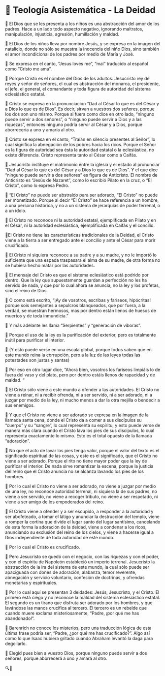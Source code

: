 # 📌 Teología Asistemática - La Deidad

🔹 El Dios que se les presenta a los niños es una abstracción del amor de los padres. Hace a un lado todo aspecto negativo, ignorando maltratos, manipulación, injusticia, agresión, humillación y maldad. 

🔹 El Dios de los niños lleva por nombre Jesús, y se expresa en la imagen del natalicio, donde no sólo se muestra la inocencia del niño Dios, sino también el amor incondicional de los padres por medio de María y José. 

🔹 Se expresa en el canto, “Jesus loves me”, “mal” traducido al español como “Cristo me ama”.

🔹 Porque Cristo es el nombre del Dios de los adultos. Jesucristo rey de reyes y señor de señores, el cual es abstracción del monarca, el presidente, el jefe, el general, el comandante y toda figura de autoridad del sistema eclesiástico estatal. 

🔹 Cristo se expresa en la pronunciación “Dad al César lo que es del César y a Dios lo que es de Dios”. Es decir, sirvan a vuestros dos señores, porque los dos son uno mismo. Porque si fuera como dice en otro lado, “ninguno puede servir a dos señores”, o “ninguno puede servir a Dios y a las riquezas”, entonces ninguno podría servir al César y a Dios, porque aborrecería a uno y amaría al otro.

🔹 Cristo se expresa en el canto, “Traían en silencio presentes al Señor”, lo cual significa la abnegación de los pobres hacia los ricos. Porque el Señor es la figura de autoridad sea ésta la autoridad estatal o la eclesiástica, no existe diferencia. Cristo representa tanto al César como a Caifás.

🔹 Jesucristo instituye el matrimonio entre la iglesia y el estado al pronunciar “Dad al César lo que es del César y a Dios lo que es de Dios”. Y el que dice “ninguno puede servir a dos señores” es figura de Anticristo. El nombre de Anticristo es “Jesús de Nazaret”, como lo escribió Pilato en la cruz, o “El Cristo”, como lo expresa Pedro.

🔹 “El Cristo” no puede ser abstraído para ser adorado, “El Cristo” no puede ser monetizado. Porque al decir “El Cristo” se hace referencia a un hombre, a una persona histórica, y no a un sistema de jerarquías de poder terrenal, o a un ídolo.

🔹 El Cristo no reconoce ni la autoridad estatal, ejemplificada en Pilato y en el César, ni la autoridad eclesiástica, ejemplificada en Caifás y el concilio. 

🔹El Cristo no tiene las características tradicionales de la Deidad, el Cristo viene a la tierra a ser entregado ante el concilio y ante el César para morir crucificado. 

🔹 El Cristo ni siquiera reconoce a su padre y a su madre, y no le importó lo suficiente que una espada traspasara el alma de su madre, de otra forma no se hubiera hecho matar por las autoridades. 

🔹 El mensaje del Cristo es que el sistema eclesiástico está podrido por dentro. Que la ley que supuestamente guardan a perfección no les ha servido de nada, y que por lo cual ahora se anuncia, no la ley y los profetas, sino el reino de Dios. 

🔹 O como está escrito, “¡Ay de vosotros, escribas y fariseos, hipócritas! porque sois semejantes a sepulcros blanqueados, que por fuera, a la verdad, se muestran hermosos, mas por dentro están llenos de huesos de muertos y de toda inmundicia.”

🔹 Y más adelante les llama “Serpientes” y “generación de víboras”.

🔹 Porque el uso de la ley es la purificación del exterior, pero es totalmente inútil para purificar el interior. 

🔹 (Y esto puede verse en una escala global, porque todos saben que en este mundo reina la corrupción, pero a la luz de las leyes todas las potestades son justas y santas) 

🔹 Por eso en otro lugar dice, “Ahora bien, vosotros los fariseos limpiáis lo de fuera del vaso y del plato, pero por dentro estáis llenos de rapacidad y de maldad. “

🔹 El Cristo sólo viene a este mundo a ofender a las autoridades. El Cristo no viene a reinar, ni a recibir ofrenda, ni a ser servido, ni a ser adorado, ni a juzgar por medio de la ley, ni mucho menos a dar la otra mejilla o bendecir a sus enemigos. 

🔹 Y que el Cristo no viene a ser adorado se expresa en la imagen de la llamada santa cena, donde el Cristo da a comer a sus discípulos su “cuerpo” y su “sangre”, lo cual representa su espíritu, y esto puede verse de manera más clara cuando el Cristo lava los pies de sus discípulos, lo cual representa exactamente lo mismo. Esto es el total opuesto de la llamada “adoración”. 

🔹 No que el acto de lavar los pies tenga valor, porque el valor del texto es el significado espiritual de las cosas, y este es el significado, que el Cristo no viene a ser adorado. Porque el rito no tiene mayor poder que la ley de purificar el interior. De nada sirve romantizar la escena, porque la justicia del reino que el Cristo anuncia no se alcanza lavando los pies de los hombres.

🔹 Por lo cual el Cristo no viene a ser adorado, no viene a juzgar por medio de una ley, no reconoce autoridad terrenal, ni siquiera la de sus padres, no viene a ser servido, no viene a recoger tributo, no viene a ser respetado, ni viene a ser amigo de los empoderados del reino. 

🔹 El Cristo viene a ofender y a ser escupido, a responder a la autoridad y ser abofeteado, a tomar el látigo y anunciar la destrucción del templo, viene a romper la cortina que divide el lugar santo del lugar santísimo, cancelando de esta forma la adoración de la deidad, viene a condenar a los ricos, anunciando su exclusión del reino de los cielos, y viene a hacerse igual a Dios independiente de toda autoridad de este mundo. 

🔹 Por lo cual el Cristo es crucificado. 

🔹 Pero Jesucristo se quedó con el negocio, con las riquezas y con el poder, y con el espíritu de Napoleón estableció un imperio terrenal. Jesucristo la abstracción de la ira del sistema de este mundo, la cual sólo puede ser apaciguada con dones de adoración, alabanza, temor reverente, abnegación y servicio voluntario, confesión de doctrinas, y ofrendas monetarias y espirituales. 

🔹 Por lo cual aquí se presentan 3 deidades: Jesús, Jesucristo, y el Cristo. El primero está ciego y no reconoce la maldad del sistema eclesiástico estatal. El segundo es un tirano que disfruta ser adorado por los hombres, y que lavándose las manos crucifica al tercero. El tercero es un rebelde que cuando muere exclama misteriosamente, “Padre, ¡por qué me has abandonado!”. 

🔹 Barenrich no conoce los misterios, pero una traducción lógica de esta última frase podría ser, “Padre, ¿por qué me has crucificado?”. Algo así como lo que Isaac hubiera gritado cuando Abraham levantó la daga para degollarlo.

🔹 Elegid pues bien a vuestro Dios, porque ninguno puede servir a dos señores, porque aborrecerá a uno y amará al otro. 

🔍🐢

